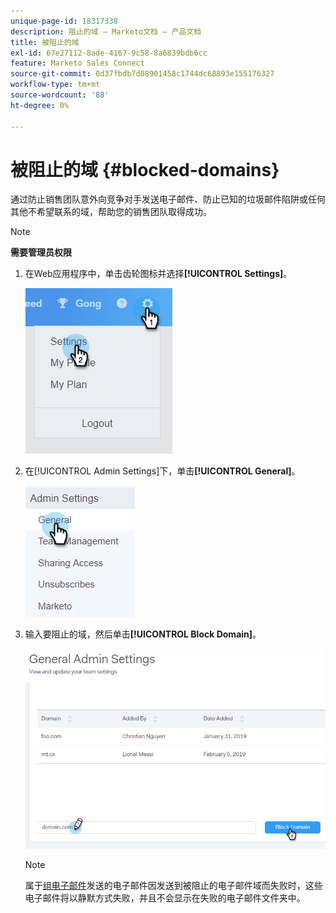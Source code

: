 ```yaml
---
unique-page-id: 18317338
description: 阻止的域 — Marketo文档 — 产品文档
title: 被阻止的域
exl-id: 67e27112-8ade-4167-9c58-8a6839bdb6cc
feature: Marketo Sales Connect
source-git-commit: 0d37fbdb7d08901458c1744dc68893e155176327
workflow-type: tm+mt
source-wordcount: '88'
ht-degree: 0%

---
```


# 被阻止的域 {#blocked-domains}

通过防止销售团队意外向竞争对手发送电子邮件、防止已知的垃圾邮件陷阱或任何其他不希望联系的域，帮助您的销售团队取得成功。

>[!NOTE]
>
>**需要管理员权限**

1. 在Web应用程序中，单击齿轮图标并选择&#x200B;**[!UICONTROL Settings]**。

   ![](assets/one-3.png)

1. 在[!UICONTROL Admin Settings]下，单击&#x200B;**[!UICONTROL General]**。

   ![](assets/two-3.png)

1. 输入要阻止的域，然后单击&#x200B;**[!UICONTROL Block Domain]**。

   ![](assets/three-3.png)

   >[!NOTE]
   >
   >属于[组电子邮件](/help/marketo/product-docs/marketo-sales-connect/email/using-the-compose-window/sending-emails-via-group-email.md)发送的电子邮件因发送到被阻止的电子邮件域而失败时，这些电子邮件将以静默方式失败，并且不会显示在失败的电子邮件文件夹中。
